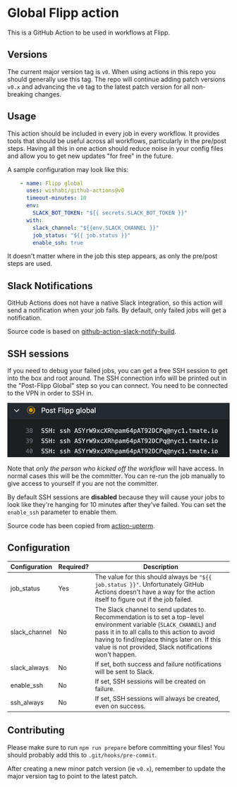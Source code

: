 # Global Flipp action

This is a GitHub Action to be used in workflows at Flipp.

## Versions

The current major version tag is `v0`. When using actions in this repo you should generally use this tag. The repo will continue adding patch versions `v0.x` and advancing the `v0` tag to the latest patch version for all non-breaking changes.

## Usage

This action should be included in every job in every workflow. It provides tools that should be useful across all workflows, particularly in the pre/post steps. Having all this in one action should reduce noise in your config files and allow you to get new updates "for free" in the future.

A sample configuration may look like this:

```yaml
    - name: Flipp global
      uses: wishabi/github-actions@v0
      timeout-minutes: 10
      env:
        SLACK_BOT_TOKEN: "${{ secrets.SLACK_BOT_TOKEN }}"
      with:
        slack_channel: "${{env.SLACK_CHANNEL }}"
        job_status: "${{ job.status }}"
        enable_ssh: true
```

It doesn't matter where in the job this step appears, as only the pre/post steps are used.

## Slack Notifications

GitHub Actions does not have a native Slack integration, so this action will send a notification when your job fails. By default, only failed jobs will get a notification. 

Source code is based on [github-action-slack-notify-build](https://github.com/voxmedia/github-action-slack-notify-build).

## SSH sessions

If you need to debug your failed jobs, you can get a free SSH session to get into the box and root around. The SSH connection info will be printed out in the "Post-Flipp Global" step so you can connect. You need to be connected to the VPN in order to SSH in.

![ssh connection info](./ssh1.png)

Note that *only the person who kicked off the workflow* will have access. In normal cases this will be the committer. You can re-run the job manually to give access to yourself if you are not the committer.

By default SSH sessions are **disabled** because they will cause your jobs to look like they're hanging for 10 minutes after they've failed. You can set the `enable_ssh` parameter to enable them.

Source code has been copied from [action-upterm](https://github.com/lhotari/action-upterm).

## Configuration

Configuration|Required?|Description
---|---|---
job_status|Yes|The value for this should always be `"${{ job.status }}"`. Unfortunately GitHub Actions doesn't have a way for the action itself to figure out if the job failed.
slack_channel|No|The Slack channel to send updates to. Recommendation is to set a top-level environment variable (`SLACK_CHANNEL`) and pass it in to all calls to this action to avoid having to find/replace things later on. If this value is not provided, Slack notifications won't happen.
slack_always|No|If set, both success and failure notifications will be sent to Slack.
enable_ssh|No|If set, SSH sessions will be created on failure.
ssh_always|No|If set, SSH sessions will always be created, even on success.

## Contributing

Please make sure to run `npm run prepare` before committing your files! You should probably add this to `.git/hooks/pre-commit`.

After creating a new minor patch version (ie `v0.x`), remember to update the major version tag to point to the latest patch.
